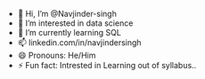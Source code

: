 - 👋 Hi, I’m @Navjinder-singh
- 👀 I’m interested in data science
- 🌱 I’m currently learning SQL
- 📫 linkedin.com/in/navjindersingh
- 😄 Pronouns: He/Him
- ⚡ Fun fact: Intrested in Learning out of syllabus..
